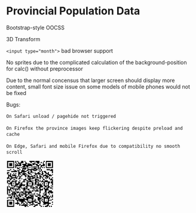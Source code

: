 # Provincial Population Data

Bootstrap-style OOCSS

3D Transform

`<input type="month">` bad browser support

No sprites due to the complicated calculation of the background-position for calc() without preprocessor

Due to the normal concensus that larger screen should display more content, small font size issue on some models of mobile phones would not be fixed

Bugs:

    On Safari unload / pagehide not triggered

    On Firefox the province images keep flickering despite preload and cache

    On Edge, Safari and mobile Firefox due to compatibility no smooth scroll

<img src="img/qr-page.png">